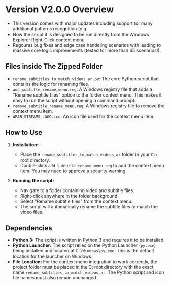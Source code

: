 
# Version V2.0.0 Overview

- This version comes with major updates including support for many additional patterns recognition (e.g. 
- Now the script it is designed to be run directly from the Windows Explorer Right-Click context menu.
- Regoures bug fixes and edge case handeling scenarios with leading to massive core logic improvements (tested for more than 65 scenarios!).

## Files inside The Zipped Folder

*   `rename_subtitles_to_match_videos_ar.py`: The core Python script that contains the logic for renaming files.
*   `add_subtitle_rename_menu.reg`: A Windows registry file that adds a "Rename subtitle files" option to the folder context menu. This makes it easy to run the script without opening a command prompt.
*   `remove_subtitle_rename_menu.reg`: A Windows registry file to remove the context menu item.
*   `ARAB_STREAMS_LOGO.ico`: An icon file used for the context menu item.

## How to Use

1.  **Installation:**
    *   Place the `rename_subtitles_to_match_videos_ar` folder in your `C:\` root directory.
    *   Double-click `add_subtitle_rename_menu.reg` to add the context menu item. You may need to approve a security warning.

2.  **Running the script:**
    *   Navigate to a folder containing video and subtitle files.
    *   Right-click anywhere in the folder background.
    *   Select "Rename subtitle files" from the context menu.
    *   The script will automatically rename the subtitle files to match the video files.

## Dependencies

*   **Python 3:** The script is written in Python 3 and requires it to be installed.
*   **Python Launcher:** The script relies on the Python Launcher (`py.exe`) being installed and located at `C:\Windows\py.exe`. This is the default location for the launcher on Windows.
*   **File Location:** For the context menu integration to work correctly, the project folder must be placed in the C: root directory with the exact name `rename_subtitles_to_match_videos_ar`. The Python script and icon file names must also remain unchanged.